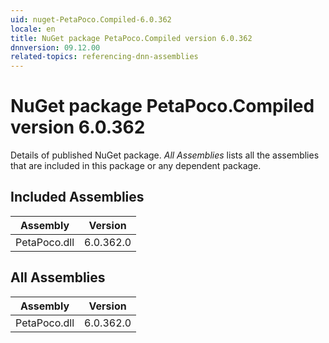 ```yaml
---
uid: nuget-PetaPoco.Compiled-6.0.362
locale: en
title: NuGet package PetaPoco.Compiled version 6.0.362
dnnversion: 09.12.00
related-topics: referencing-dnn-assemblies
---
```


# NuGet package PetaPoco.Compiled version 6.0.362
Details of published NuGet package.
*All Assemblies* lists all the assemblies that are included in this package or any dependent package.

## Included Assemblies

|Assembly|Version|
|---|---|
|PetaPoco.dll|6.0.362.0|

## All Assemblies

|Assembly|Version|
|---|---|
|PetaPoco.dll|6.0.362.0|

